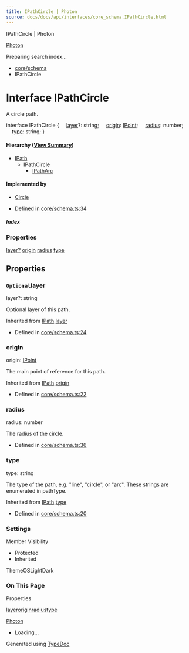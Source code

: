 ```yaml
---
title: IPathCircle | Photon
source: docs/docs/api/interfaces/core_schema.IPathCircle.html
---
```


IPathCircle | Photon

[Photon](../index.html)




Preparing search index...

* [core/schema](../modules/core_schema.html)
* IPathCircle

# Interface IPathCircle

A circle path.

interface IPathCircle {
    [layer](#layer)?: string;
    [origin](#origin): [IPoint](core_schema.IPoint.html);
    [radius](#radius): number;
    [type](#type): string;
}

#### Hierarchy ([View Summary](../hierarchy.html#core/schema.IPathCircle))

* [IPath](core_schema.IPath.html)
  + IPathCircle
    - [IPathArc](core_schema.IPathArc.html)

#### Implemented by

* [Circle](../classes/core_paths.Circle.html)

* Defined in [core/schema.ts:34](https://github.com/mwhite454/photon/blob/main/packages/photon/src/core/schema.ts#L34)

##### Index

### Properties

[layer?](#layer)
[origin](#origin)
[radius](#radius)
[type](#type)

## Properties

### `Optional`layer

layer?: string

Optional layer of this path.

Inherited from [IPath](core_schema.IPath.html).[layer](core_schema.IPath.html#layer)

* Defined in [core/schema.ts:24](https://github.com/mwhite454/photon/blob/main/packages/photon/src/core/schema.ts#L24)

### origin

origin: [IPoint](core_schema.IPoint.html)

The main point of reference for this path.

Inherited from [IPath](core_schema.IPath.html).[origin](core_schema.IPath.html#origin)

* Defined in [core/schema.ts:22](https://github.com/mwhite454/photon/blob/main/packages/photon/src/core/schema.ts#L22)

### radius

radius: number

The radius of the circle.

* Defined in [core/schema.ts:36](https://github.com/mwhite454/photon/blob/main/packages/photon/src/core/schema.ts#L36)

### type

type: string

The type of the path, e.g. "line", "circle", or "arc". These strings are enumerated in pathType.

Inherited from [IPath](core_schema.IPath.html).[type](core_schema.IPath.html#type)

* Defined in [core/schema.ts:20](https://github.com/mwhite454/photon/blob/main/packages/photon/src/core/schema.ts#L20)

### Settings

Member Visibility

* Protected
* Inherited

ThemeOSLightDark

### On This Page

Properties

[layer](#layer)[origin](#origin)[radius](#radius)[type](#type)

[Photon](../index.html)

* Loading...

Generated using [TypeDoc](https://typedoc.org/)
